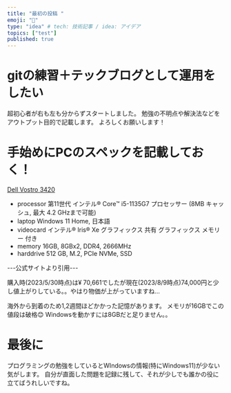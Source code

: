 ```yaml
---
title: "最初の投稿 "
emoji: "🙂"
type: "idea" # tech: 技術記事 / idea: アイデア
topics: ["test"]
published: true
---
```


# gitの練習＋テックブログとして運用をしたい
超初心者が右も左も分からずスタートしました。
勉強の不明点や解決法などをアウトプット目的で記載します。
よろしくお願いします！
# 手始めにPCのスペックを記載しておく！
[Dell Vostro 3420](https://www.dell.com/ja-jp/shop/%E3%83%87%E3%83%AB%E3%81%AE%E3%83%8E%E3%83%BC%E3%83%88%E3%83%91%E3%82%BD%E3%82%B3%E3%83%B3/vostro-3420-%E3%83%8E%E3%83%BC%E3%83%88%E3%83%91%E3%82%BD%E3%82%B3%E3%83%B3/spd/vostro-14-3420-laptop/cav32023420f16an2ojp)
- processor
第11世代 インテル® Core™ i5-1135G7 プロセッサー (8MB キャッシュ, 最大 4.2 GHzまで可能)
- laptop
Windows 11 Home, 日本語
- videocard
インテル® Iris® Xe グラフィックス 共有 グラフィックス メモリー 付き
- memory
16GB, 8GBx2, DDR4, 2666MHz
- harddrive
512 GB, M.2, PCIe NVMe, SSD

---公式サイトより引用---

購入時(2023/5/30時点)は¥ 70,661でしたが現在(2023/8/9時点)74,000円と少し値上がりしている。。やはり物価が上がっていますね…

海外から到着のため1,2週間ほどかかった記憶があります。
メモリが16GBでこの値段は破格😊
Windowsを動かすには8GBだと足りません。。

# 最後に

プログラミングの勉強をしているとWIndowsの情報(特にWindows11)が少ない気がします。
自分が直面した問題を記録に残して、それが少しでも誰かの役に立てばうれしいですね。


